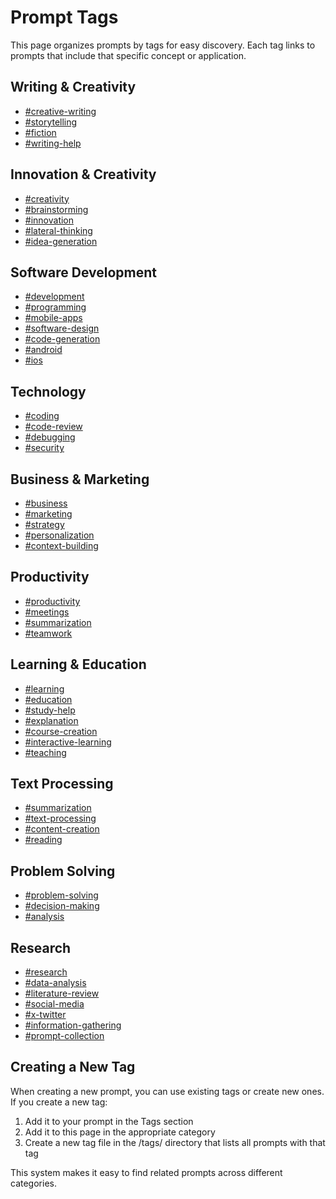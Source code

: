 # Prompt Tags

This page organizes prompts by tags for easy discovery. Each tag links to prompts that include that specific concept or application.

## Writing & Creativity
- [#creative-writing](/tags/creative-writing.md)
- [#storytelling](/tags/storytelling.md)
- [#fiction](/tags/fiction-writing.md)
- [#writing-help](/tags/writing-help.md)

## Innovation & Creativity
- [#creativity](/tags/creativity.md)
- [#brainstorming](/tags/brainstorming.md)
- [#innovation](/tags/innovation.md)
- [#lateral-thinking](/tags/lateral-thinking.md)
- [#idea-generation](/tags/idea-generation.md)

## Software Development
- [#development](/tags/development.md)
- [#programming](/tags/programming.md)
- [#mobile-apps](/tags/mobile-apps.md)
- [#software-design](/tags/software-design.md)
- [#code-generation](/tags/code-generation.md)
- [#android](/tags/android.md)
- [#ios](/tags/ios.md)

## Technology
- [#coding](/tags/coding.md)
- [#code-review](/tags/code-review.md)
- [#debugging](/tags/debugging.md)
- [#security](/tags/security.md)

## Business & Marketing
- [#business](/tags/business.md)
- [#marketing](/tags/marketing.md)
- [#strategy](/tags/strategy.md)
- [#personalization](/tags/personalization.md)
- [#context-building](/tags/context-building.md)

## Productivity
- [#productivity](/tags/productivity.md)
- [#meetings](/tags/meetings.md)
- [#summarization](/tags/summarization.md)
- [#teamwork](/tags/teamwork.md)

## Learning & Education
- [#learning](/tags/learning.md)
- [#education](/tags/education.md)
- [#study-help](/tags/study-help.md)
- [#explanation](/tags/explanation.md)
- [#course-creation](/tags/course-creation.md)
- [#interactive-learning](/tags/interactive-learning.md)
- [#teaching](/tags/teaching.md)

## Text Processing
- [#summarization](/tags/summarization.md)
- [#text-processing](/tags/text-processing.md)
- [#content-creation](/tags/content-creation.md)
- [#reading](/tags/reading.md)

## Problem Solving
- [#problem-solving](/tags/problem-solving.md)
- [#decision-making](/tags/decision-making.md)
- [#analysis](/tags/analysis.md)

## Research
- [#research](/tags/research.md)
- [#data-analysis](/tags/data-analysis.md)
- [#literature-review](/tags/literature-review.md)
- [#social-media](/tags/social-media.md)
- [#x-twitter](/tags/x-twitter.md)
- [#information-gathering](/tags/information-gathering.md)
- [#prompt-collection](/tags/prompt-collection.md)

## Creating a New Tag

When creating a new prompt, you can use existing tags or create new ones. If you create a new tag:

1. Add it to your prompt in the Tags section
2. Add it to this page in the appropriate category
3. Create a new tag file in the /tags/ directory that lists all prompts with that tag

This system makes it easy to find related prompts across different categories.
